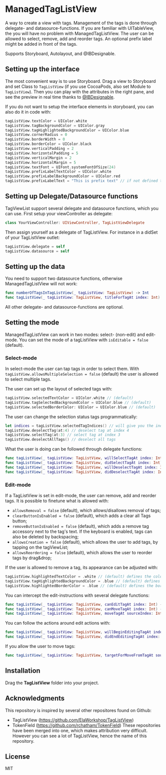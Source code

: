 # ManagedTagListView

A way to create a view with tags. Management of the tags is done through delegate- and datasource-functions. If you are familiar with UITableView, the you will have no problem with ManagedTagListView. The user can be allowed to select, remove, add and reorder tags. An optional prefix label might be added in front of the tags.

Supports Storyboard, Autolayout, and @IBDesignable.

## Setting up the interface

The most convenient way is to use Storyboard. Drag a view to Storyboard and set Class to `TagListView` (if you use CocoaPods, also set Module to `TagListView`). Then you can play with the attributes in the right pane, and see the preview in real time thanks to [@IBDesignable](http://nshipster.com/ibinspectable-ibdesignable/).

If you do not want to setup the interface elements in storyboard, you can also do it in code with:
```swift
tagListView.textColor = UIColor.white
tagListView.tagBackgroundColor = UIColor.gray
tagListView.tagHighlightedBackgroundColor = UIColor.blue
tagListView.cornerRadius = 0
tagListView.borderWidth = 0
tagListView.borderColor = UIColor.black
tagListView.verticalPadding = 2
tagListView.horizontalPadding = 5
tagListView.verticalMargin = 2
tagListView.horizontalMargin = 5
tagListView.textFont = UIFont.systemFontOfSize(24)
tagListView.prefixLabelTextColor = UIColor.white
tagListView.prefixLabelBackgroundColor = UIColor.red
tagListView.prefixLabelText = "This is prefix text" // if not defined there will be no prefix label
```
## Setting up Delegate/Datasource functions
TagViewList support several delegate and datasource functions, which you can use. First setup your viewController as delegate:
```swift
class YourViewController: UIViewController, TagListViewDelegate
```
Then assign yourself as a delegate of TagListView. For instance in a didSet of your TagListView outlet:
```swift
tagListView.delegate = self
tagListView.datasource = self
```
## Setting up the data
You need to support two datasource functions, otherwise ManagedTagListView will not work:
```swift
func numberOfTagsInTagListView(_ tagListView: TagListView) -> Int
func tagListView(_ tagListView: TagListView, titleForTagAt index: Int) -> String
```
All other delegate- and datasource-functions are optional.
## Setting the mode
ManagedTagListView can work in two modes: select- (non-edit) and edit-mode. You can set the mode of a tagListView with `isEditable = false` (default).

### Select-mode
In select-mode the user can tap tags in order to select them. With `tagListView.allowsMultipleSelection = false` (default) the user is allowed to select multiple tags.

The user can set up the layout of selected tags with:
```swift
tagListView.selectedTextColor = UIColor.white // (default)
tagListView.tagSelectedBackgroundColor = UIColor.blue // (default)
tagListView.selectedBorderColor: UIColor = UIColor.blue // (default)
```

The user can change the selection status tags programmatically:
```swift
let indices = tagListView.selectedTagIndices() // will give you the indices of all the tags.
tagListView.deselectTag(at:4) // deselect tag at index 4
tagListView.selectTag(at:3) // select tag at index 3
tagListView.deselectAllTags() // deselect all tags
```

What the user is doing can be followed through delegate functions:
```swift
func tagListView(_ tagListView: TagListView, willSelectTagAt index: Int) -> Int
func tagListView(_ tagListView: TagListView, didSelectTagAt index: Int) -> Void
func tagListView(_ tagListView: TagListView, willDeselectTagAt index: Int) -> Int
func tagListView(_ tagListView: TagListView, didDeselectTagAt index: Int) -> Void
```

### Edit-mode
If a TagListView is set in edit-mode, the user can remove, add and reorder tags. 
It is possible to finetune what is allowed with: 
- `allowsRemoval = false` (default), which allows/disallows removal of tags;
- `clearButtonIsEnabled = false` (default), which adds a clear all Tags button;
- `removeButtonIsEnabled = false` (default), which adds a remove tag accessory next to the tag's text. If the keyboard is enabled, tags can also be deleted by backspacing;
- `allowsCreation = false` (default), which allows the user to add tags, by tapping on the tagViewList;
- `allowsReordering = false` (default), which allows the user to reorder tags by drag&drop; 

If the user is allowed to remove a tag, its appearance can be adjusted with:
```swift
tagListView.highlightedTextColor = .white // (default) defines the colour of the text of highlighted tags
tagListView.tagHighlightedBackgroundColor = .blue // (default) defines the background colours of highlighted tags
tagListView.highlightedBorderColor = .blue // (default) defines the border colour of highlighted tags
```
You can intercept the edit-instructions with several delegate functions:
```swift
func tagListView(_ tagListView: TagListView, canEditTagAt index: Int) -> Bool // called before a tag will be edited
func tagListView(_ tagListView: TagListView, canMoveTagAt index: Int) -> Bool // called before a tag is moved
func tagListView(_ tagListView: TagListView, moveTagAt sourceIndex: Int, to destinationIndex: Int) // called after a tag is moved
```
You can follow the actions around edit actions with:
```swift
func tagListView(_ tagListView: TagListView, willBeginEditingTagAt index: Int)
func tagListView(_ tagListView: TagListView, didEndEditingTagAt index: Int)
```
If you allow the user to move tags:
```swift
func tagListView(_ tagListView: TagListView, targetForMoveFromTagAt sourceIndex: Int, toProposed proposedDestinationIndex: Int) -> Int
```
## Installation

Drag the **TagListView** folder into your project.

## Acknowledgments
This repository is inspired by several other repositores found on Github:
- TagListView (https://github.com/ElaWorkshop/TagListView)
- TokenField (https://github.com/rchatham/TokenField)
These repositories have been merged into one, which makes attribution very difficult. However you can see a lot of TagListView, hence the name of this repository.

## License

MIT
